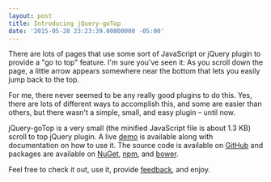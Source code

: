 ```yaml
---
layout: post
title: Introducing jQuery-goTop
date: '2015-05-28 23:23:39.00000000 -05:00'
---
```


There are lots of pages that use some sort of JavaScript or jQuery plugin to provide a "go to top" feature. I'm sure you've seen it: As you scroll down the page, a little arrow appears somewhere near the bottom that lets you easily jump back to the top.

For me, there never seemed to be any really good plugins to do this. Yes, there are lots of different ways to accomplish this, and some are easier than others, but there wasn't a simple, small, and easy plugin – until now.

jQuery-goTop is a very small (the minified JavaScript file is about 1.3 KB) scroll to top jQuery plugin. A live [demo](http://scottdorman.github.io/jquery-gotop) is available along with documentation on how to use it. The source code is available on [GitHub](https://github.com/scottdorman/jquery-gotop) and packages are available on [NuGet](https://www.nuget.org/packages/jquery-gotop/), [npm](https://www.npmjs.com/package/jquery-gotop), and [bower](http://bower.io/search/?q=jquery-gotop).

Feel free to check it out, use it, provide [feedback](https://github.com/scottdorman/jquery-gotop/issues), and enjoy.
